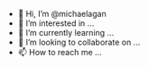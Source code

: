 - 👋 Hi, I’m @michaelagan
- 👀 I’m interested in ...
- 🌱 I’m currently learning ...
- 💞️ I’m looking to collaborate on ...
- 📫 How to reach me ...

<!---
michaelagan/michaelagan is a ✨ special ✨ repository because its `README.md` (this file) appears on your GitHub profile.
You can click the Preview link to take a look at your changes.
--->
